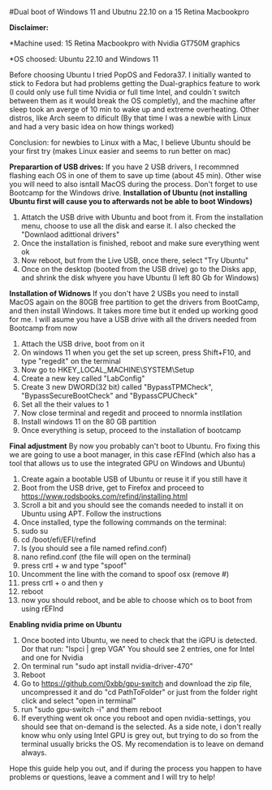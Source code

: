 #Dual boot of Windows 11 and Ubutnu 22.10 on a 15 Retina Macbookpro

**Disclaimer:**

*Machine used: 15 Retina Macbookpro with Nvidia GT750M graphics


*OS choosed: Ubuntu 22.10 and Windows 11

Before choosing Ubuntu I tried PopOS and Fedora37. 
I initially wanted to stick to Fedora but had problems getting the Dual-graphics feature to work (I could only use full time Nvidia or full time Intel, and couldn´t switch between them as it would break the OS completly), and the machine after sleep took an averge of 10 min to wake up and extreme overheating. 
Other distros, like Arch seem to dificult (By that time I was a newbie with Linux and had a very basic idea on how things worked)

Conclusion: for newbies to Linux with a Mac, I believe Ubuntu should be your first try (makes Linux easier and seems to run better on mac)

**Preparartion of USB drives:**
If you have 2 USB drivers, I recommned flashing each OS in one of them to save up time (about 45 min). Other wise you will need to also isntall MacOS during the process. Don't forget to use Bootcamp for the Windows drive. 
**Installation of Ubuntu (not installing Ubuntu first will cause you to afterwards not be able to boot Windows)**
1. Attatch the USB drive with Ubuntu and boot from it. From the installation menu, choose to use all the disk and earse it. I also checked the "Downlaod adittional drivers"
2. Once the installation is finished, reboot and make sure everything went ok
3. Now reboot, but from the Live USB, once there, select "Try Ubuntu"
4. Once on the desktop (booted from the USB drive) go to the Disks app, and shrink the disk whyere you have Ubuntu (I left 80 Gb for Windows) 

**Installation of Widnows**
If you don't have 2 USBs you need to install MacOS again on the 80GB free partition to get the drivers from BootCamp, and then install Windows. It takes more time but it ended up working good for me. I will asume you have a USB drive with all the drivers needed from Bootcamp from now 
1. Attach the USB drive, boot from on it
2. On windows 11 when you get the set up screen, press Shift+F10, and type "regedit" on the terminal
3. Now go to HKEY_LOCAL_MACHINE\SYSTEM\Setup
4. Create a new key called "LabConfig"
5. Create 3 new DWORD(32 bit) called "BypassTPMCheck", "BypassSecureBootCheck" and "BypassCPUCheck"
6. Set all the their values to 1 
7. Now close terminal and regedit and proceed to nnormla instllation
8. Install windows 11 on the 80 GB partition 
9. Once everything is setup, proceed to the installation of bootcamp 

**Final adjustment**
By now you probably can't boot to Ubuntu. Fro fixing this we are going to use a boot manager, in this case rEFInd (which also has a tool that allows us to use the integrated GPU on Windows and Ubuntu) 
1. Create again a bootable USB of Ubuntu or reuse it if you still have it
2. Boot from the USB drive, get to Firefox and proceed to https://www.rodsbooks.com/refind/installing.html
3. Scroll a bit and you should see the comands needed to install it on Ubuntu using APT. Follow the instructions
4. Once installed, type the following commands on the terminal:
5. sudo su
6. cd /boot/efi/EFI/refind
7. ls (you should see a file named refind.conf)
8. nano refind.conf (the file will open on the terminal)
9. press crtl + w and type "spoof"
10. Uncomment the line with the comand to spoof osx (remove #)
11. press crtl + o and then y
12. reboot
13. now you should reboot, and be able to choose which os to boot from using rEFInd

**Enabling nvidia prime on Ubuntu**
1. Once booted into Ubuntu, we need to check that the iGPU is detected. Dor that run: "lspci | grep VGA"
You should see 2 entries, one for Intel and one for Nvidia
2. On terminal run "sudo apt install nvidia-driver-470" 
3. Reboot
4. Go to https://github.com/0xbb/gpu-switch and download the zip file, uncompressed it and do "cd PathToFolder" or just from the folder right click and select "open in terminal" 
5. run "sudo gpu-switch -i" and them reboot
6. If everything went ok once you reboot and open nvidia-settings, you should see that on-demand is the selected. 
As a side note, i don't really know whu only using Intel GPU is grey out, but trying to do so from the terminal usually bricks the OS. My recomendation is to leave on demand always. 

Hope this guide help you out, and if during the process you happen to have problems or questions, leave a comment and I will try to help!
